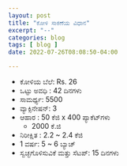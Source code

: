 ```yaml
---
layout: post
title: "ಕೋಳಿ ಸಾಕಣೆಯ ವಿಧಾನ"
excerpt: "--"
categories: blog
tags: [ blog ]
date: 2022-07-26T08:08:50-04:00

---
```


* ಕೋಳಿಯ ಬೆಲೆ: Rs. 26
* ಒಟ್ಟು ಅವಧಿ : 42 ದಿನಗಳು
* ಸಾಮರ್ಥ್ಯ: 5500
* ವ್ಯಾಕ್ಸಿನೇಷನ್: 3
* ಆಹಾರ : 50 ಕೆಜಿ x 400 ಪ್ಯಾಕೆಟ್‌ಗಳು
     * 2000 ಕೆ.ಜಿ
* ನಿರೀಕ್ಷಿತ : 2.2 ~ 2.4 ಕೆಜಿ
* 1 ವರ್ಷ: 5 ~ 6 ಬ್ಯಾಚ್
* ಸ್ವಚ್ಛಗೊಳಿಸುವಿಕೆ ಮತ್ತು ಸೆಟಪ್: 15 ದಿನಗಳು
